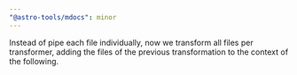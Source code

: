 ```yaml
---
"@astro-tools/mdocs": minor
---
```


Instead of pipe each file individually, now we transform all files per transformer, adding the files of the previous transformation to the context of the following.

